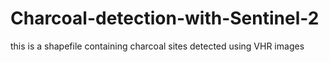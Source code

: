 # Charcoal-detection-with-Sentinel-2

this is a shapefile containing charcoal sites detected using VHR images
